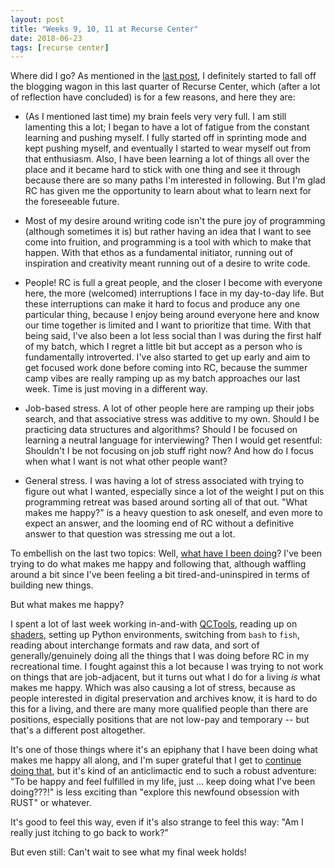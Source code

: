 ```yaml
---
layout: post
title: "Weeks 9, 10, 11 at Recurse Center"
date: 2018-06-23
tags: [recurse center]
---
```


Where did I go? As mentioned in the [last post](https://bits.ashleyblewer.com/blog/2018/05/28/weeks-7-and-8-at-recurse-center/), I definitely started to fall off the blogging wagon in this last quarter of Recurse Center, which (after a lot of reflection have concluded) is for a few reasons, and here they are:

- (As I mentioned last time) my brain feels very very full. I am still lamenting this a lot; I began to have a lot of fatigue from the constant learning and pushing myself. I fully started off in sprinting mode and kept pushing myself, and eventually I started to wear myself out from that enthusiasm. Also, I have been learning a lot of things all over the place and it became hard to stick with one thing and see it through because there are so many paths I'm interested in following. But I'm glad RC has given me the opportunity to learn about what to learn next for the foreseeable future.

- Most of my desire around writing code isn't the pure joy of programming (although sometimes it is) but rather having an idea that I want to see come into fruition, and programming is a tool with which to make that happen. With that ethos as a fundamental initiator, running out of inspiration and creativity meant running out of a desire to write code.

- People! RC is full a great people, and the closer I become with everyone here, the more (welcomed) interruptions I face in my day-to-day life. But these interruptions can make it hard to focus and produce any one particular thing, because I enjoy being around everyone here and know our time together is limited and I want to prioritize that time. With that being said, I've also been a lot less social than I was during the first half of my batch, which I regret a little bit but accept as a person who is fundamentally introverted. I've also started to get up early and aim to get focused work done before coming into RC, because the summer camp vibes are really ramping up as my batch approaches our last week. Time is just moving in a different way.

- Job-based stress. A lot of other people here are ramping up their jobs search, and that associative stress was additive to my own. Should I be practicing data structures and algorithms? Should I be focused on learning a neutral language for interviewing? Then I would get resentful: Shouldn't I be not focusing on job stuff right now? And how do I focus when what I want is not what other people want?

- General stress. I was having a lot of stress associated with trying to figure out what I wanted, especially since a lot of the weight I put on this programming retreat was based around sorting all of that out. "What makes me happy?" is a heavy question to ask oneself, and even more to expect an answer, and the looming end of RC without a definitive answer to that question was stressing me out a lot. 

To embellish on the last two topics: Well, [what have I been doing](https://github.com/ablwr/my-recurse-center-syllabus)? I've been trying to do what makes me happy and following that, although waffling around a bit since I've been feeling a bit tired-and-uninspired in terms of building new things. 

But what makes me happy? 

I spent a lot of last week working in-and-with [QCTools](https://github.com/bavc/qctools), reading up on [shaders](https://thebookofshaders.com/), setting up Python environments, switching from `bash` to `fish`, reading about interchange formats and raw data, and sort of generally/genuinely doing all the things that I was doing before RC in my recreational time. I fought against this a lot because I was trying to not work on things that are job-adjacent, but it turns out what I do for a living *is* what makes me happy. Which was also causing a lot of stress, because as people interested in digital preservation and archives know, it is hard to do this for a living, and there are many more qualified people than there are positions, especially positions that are not low-pay and temporary -- but that's a different post altogether. 

It's one of those things where it's an epiphany that I have been doing what makes me happy all along, and I'm super grateful that I get to [continue doing that](https://twitter.com/archivematica/status/1009790159171260418), but it's kind of an anticlimactic end to such a robust adventure: "To be happy and feel fulfilled in my life, just ... keep doing what I've been doing???!" is less exciting than "explore this newfound obsession with RUST" or whatever. 

It's good to feel this way, even if it's also strange to feel this way: "Am I really just itching to go back to work?"

But even still: Can't wait to see what my final week holds!